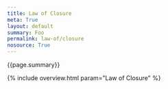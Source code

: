 ```yaml
---
title: Law of Closure
meta: True
layout: default
summary: Foo
permalink: law-of/closure
nosource: True
---
```


<div class="hero">{{page.summary}}</div>

{% include overview.html param="Law of Closure" %}
